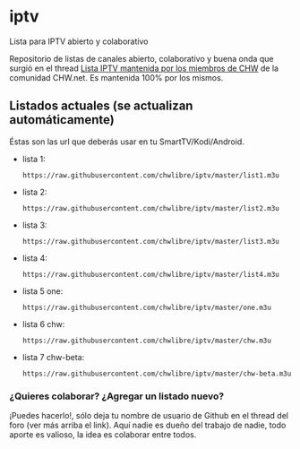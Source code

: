 # iptv
Lista para IPTV abierto y colaborativo

Repositorio de listas de canales abierto, colaborativo y buena onda que surgió en el thread [Lista IPTV mantenida por los miembros de CHW](http://www.chw.net/foro/poseedores-tv-led-smart-3d/1136045-lista-iptv-mantenida-los-miembros-chw.html) de la comunidad CHW.net. Es mantenida 100% por los mismos.


## Listados actuales (se actualizan automáticamente)
Éstas son las url que deberás usar en tu SmartTV/Kodi/Android.
* lista 1:

    `https://raw.githubusercontent.com/chwlibre/iptv/master/list1.m3u`

* lista 2:

    `https://raw.githubusercontent.com/chwlibre/iptv/master/list2.m3u`

* lista 3:

    `https://raw.githubusercontent.com/chwlibre/iptv/master/list3.m3u`

* lista 4:

    `https://raw.githubusercontent.com/chwlibre/iptv/master/list4.m3u`

* lista 5 one:

    `https://raw.githubusercontent.com/chwlibre/iptv/master/one.m3u`

* lista 6 chw:

    `https://raw.githubusercontent.com/chwlibre/iptv/master/chw.m3u`

* lista 7 chw-beta:

    `https://raw.githubusercontent.com/chwlibre/iptv/master/chw-beta.m3u`

### ¿Quieres colaborar? ¿Agregar un listado nuevo?
¡Puedes hacerlo!, sólo deja tu nombre de usuario de Github en el thread del foro (ver más arriba el link). Aquí nadie es dueño del trabajo de nadie, todo aporte es valioso, la idea es colaborar entre todos.
